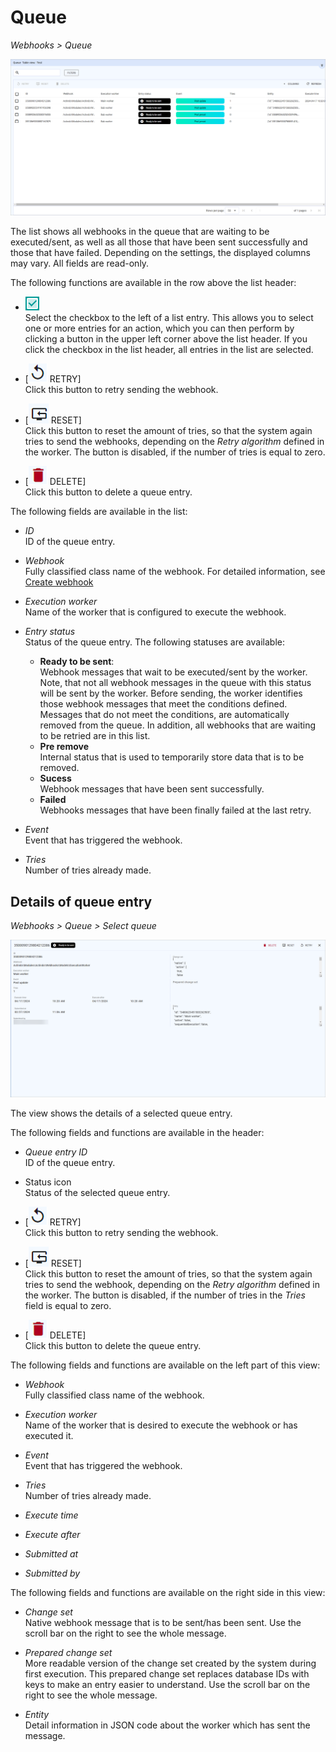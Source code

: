 # Queue

*Webhooks > Queue*

![Queue](../../Assets/Screenshots/Webhooks/Queue/Queue.png "[Queue]")

The list shows all webhooks in the queue that are waiting to be executed/sent, as well as all those that have been sent successfully and those that have failed. Depending on the settings, the displayed columns may vary. All fields are read-only.

The following functions are available in the row above the list header:

- ![Select](../../Assets/Icons/Checkbox03.png "[Select]")   
   Select the checkbox to the left of a list entry. This allows you to select one or more entries for an action, which you can then perform by clicking a button in the upper left corner above the list header.
    If you click the checkbox in the list header, all entries in the list are selected. 

- [![Retry](../../Assets/Icons/Replay.png "[Retry]") RETRY]      
    Click this button to retry sending the webhook. 

- [![Reset](../../Assets/Icons/ResetTV.png "[Reset]") RESET]   
    Click this button to reset the amount of tries, so that the system again tries to send the webhooks, depending on the *Retry algorithm* defined in the worker. The button is disabled, if the number of tries is equal to zero.

- [![Delete](../../Assets/Icons/Trash10.png "[Delete]") DELETE]    
    Click this button to delete a queue entry. <!---You can delete several webhooks at once?-->

The following fields are available in the list:
- *ID*   
    ID of the queue entry.

- *Webhook*   
    Fully classified class name of the webhook. For detailed information, see [Create webhook](../Integration/02_ManageWebhooks.md#create-webhook)

- *Execution worker*   
    Name of the worker that is configured to execute the webhook.

- *Entry status*   
    Status of the queue entry. The following statuses are available:

    - **Ready to be sent**:     
        Webhook messages that wait to be executed/sent by the worker. Note, that not all webhook messages in the queue with this status will be sent by the worker. Before sending, the worker identifies those webhook messages that meet the conditions defined. Messages that do not meet the conditions, are automatically removed from the queue. In addition, all webhooks that are waiting to be retried are in this list.
    - **Pre remove**   
        Internal status that is used to temporarily store data that is to be removed.
    - **Sucess**   
        Webhook messages that have been sent successfully.
    - **Failed**    
        Webhooks messages that have been finally failed at the last retry.

- *Event*   
    Event that has triggered the webhook.

- *Tries*   
    Number of tries already made.
    


## Details of queue entry 

*Webhooks > Queue > Select queue*

![Queue entry](../../Assets/Screenshots/Webhooks/Queue/QueueDetails.png "[Queue entry]")

The view shows the details of a selected queue entry.

The following fields and functions are available in the header:

- *Queue entry ID*  
    ID of the queue entry.

- Status icon    
    Status of the selected queue entry.

- [![Retry](../../Assets/Icons/Replay.png "[Retry]") RETRY]   
    Click this button to retry sending the webhook. 

- [![Reset](../../Assets/Icons/ResetTV.png "[Reset]") RESET]    
    Click this button to reset the amount of tries, so that the system again tries to send the webhook, depending on the *Retry algorithm* defined in the worker. The button is disabled, if the number of tries in the *Tries* field is equal to zero.

- [![Delete](../../Assets/Icons/Trash10.png "[Delete]") DELETE]    
    Click this button to delete the queue entry. 

The following fields and functions are available on the left part of this view:

- *Webhook*   
    Fully classified class name of the webhook.

- *Execution worker*   
    Name of the worker that is desired to execute the webhook or has executed it.

- *Event*   
    Event that has triggered the webhook.

- *Tries*   
    Number of tries already made.

- *Execute time*   
    <!---Date and time of the first webhook execution by a worker??.-->

- *Execute after*   
    <!---??? Date and time of the next try to execute the webhook-->
    
- *Submitted at*   
    <!---Date and time of the change that has triggered the execution of the webhook.-->

- *Submitted by*   
    <!--Name and username of the person who has done the changes that triggered the creation of the webhook.-->

The following fields and functions are available on the right side in this view:

- *Change set*   
    Native webhook message that is to be sent/has been sent. Use the scroll bar on the right to see the whole message.

- *Prepared change set*   
    More readable version of the change set created by the system during first execution. This prepared change set replaces database IDs with keys to make an entry easier to understand. Use the scroll bar on the right to see the whole message.

- *Entity*   
    Detail information in JSON code about the worker which has sent the message.



